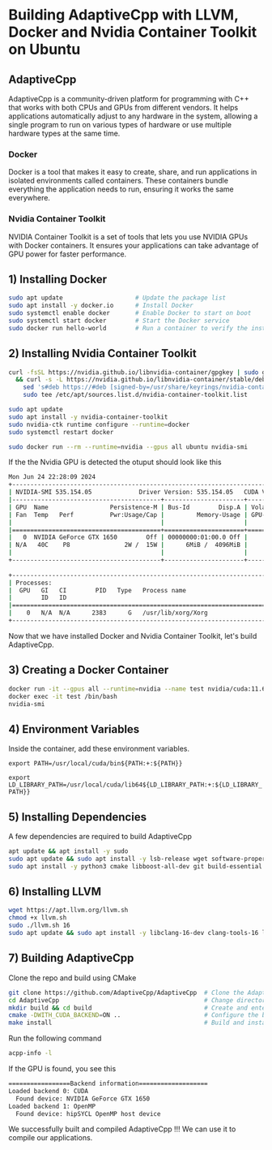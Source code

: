 
# Building AdaptiveCpp with LLVM, Docker and Nvidia Container Toolkit on Ubuntu

## AdaptiveCpp
AdaptiveCpp is a community-driven platform for programming with C++ that works with both CPUs and GPUs from different vendors. It helps applications automatically adjust to any hardware in the system, allowing a single program to run on various types of hardware or use multiple hardware types at the same time.

### Docker
Docker is a tool that makes it easy to create, share, and run applications in isolated environments called containers. These containers bundle everything the application needs to run, ensuring it works the same everywhere.

### Nvidia Container Toolkit
NVIDIA Container Toolkit is a set of tools that lets you use NVIDIA GPUs with Docker containers. It ensures your applications can take advantage of GPU power for faster performance.






## 1) Installing Docker

```bash
sudo apt update                    # Update the package list
sudo apt install -y docker.io      # Install Docker
sudo systemctl enable docker       # Enable Docker to start on boot
sudo systemctl start docker        # Start the Docker service
sudo docker run hello-world        # Run a container to verify the installation
```

## 2) Installing Nvidia Container Toolkit

```bash
curl -fsSL https://nvidia.github.io/libnvidia-container/gpgkey | sudo gpg --dearmor -o /usr/share/keyrings/nvidia-container-toolkit-keyring.gpg \
  && curl -s -L https://nvidia.github.io/libnvidia-container/stable/deb/nvidia-container-toolkit.list | \
    sed 's#deb https://#deb [signed-by=/usr/share/keyrings/nvidia-container-toolkit-keyring.gpg] https://#g' | \
    sudo tee /etc/apt/sources.list.d/nvidia-container-toolkit.list                                      # Add the NVIDIA Container Toolkit repository

sudo apt update                                                                                         # Update the package list
sudo apt install -y nvidia-container-toolkit                                                            # Install the NVIDIA Container Toolkit
sudo nvidia-ctk runtime configure --runtime=docker                                                      # Configure the NVIDIA runtime for Docker
sudo systemctl restart docker                                                                           # Restart the Docker service

sudo docker run --rm --runtime=nvidia --gpus all ubuntu nvidia-smi                                      # Run a test container to verify GPU support
```
If the the Nvidia GPU is detected the otuput should look like this
```bash
Mon Jun 24 22:28:09 2024       
+---------------------------------------------------------------------------------------+
| NVIDIA-SMI 535.154.05             Driver Version: 535.154.05   CUDA Version: 12.2     |
|-----------------------------------------+----------------------+----------------------+
| GPU  Name                 Persistence-M | Bus-Id        Disp.A | Volatile Uncorr. ECC |
| Fan  Temp   Perf          Pwr:Usage/Cap |         Memory-Usage | GPU-Util  Compute M. |
|                                         |                      |               MIG M. |
|=========================================+======================+======================|
|   0  NVIDIA GeForce GTX 1650        Off | 00000000:01:00.0 Off |                  N/A |
| N/A   40C    P8               2W /  15W |      6MiB /  4096MiB |      0%      Default |
|                                         |                      |                  N/A |
+-----------------------------------------+----------------------+----------------------+
                                                                                         
+---------------------------------------------------------------------------------------+
| Processes:                                                                            |
|  GPU   GI   CI        PID   Type   Process name                            GPU Memory |
|        ID   ID                                                             Usage      |
|=======================================================================================|
|    0   N/A  N/A      2383      G   /usr/lib/xorg/Xorg                            4MiB |
+---------------------------------------------------------------------------------------+
```

Now that we have installed Docker and Nvidia Container Toolkit, let's build AdaptiveCpp.

## 3) Creating a Docker Container

```bash
docker run -it --gpus all --runtime=nvidia --name test nvidia/cuda:11.6.1-devel-ubuntu20.04    # Run Docker container with CUDA 11.6.1 and GPU support
docker exec -it test /bin/bash                                                                 # Start interactive bash session in container 'test'
nvidia-smi                                                                                     # To test if GPU is detected
```



## 4) Environment Variables

Inside the container, add these environment variables.

`export PATH=/usr/local/cuda/bin${PATH:+:${PATH}}`

`export LD_LIBRARY_PATH=/usr/local/cuda/lib64${LD_LIBRARY_PATH:+:${LD_LIBRARY_PATH}}`



## 5) Installing Dependencies

A few dependencies are required to build AdaptiveCpp

```bash
apt update && apt install -y sudo                                                         # Update package list and install sudo
sudo apt update && sudo apt install -y lsb-release wget software-properties-common gnupg  # Update package list and install essential tools
sudo apt install -y python3 cmake libboost-all-dev git build-essential                    # Install Python 3, CMake, Boost libraries, Git, and build essentials
```

## 6) Installing LLVM
```bash
wget https://apt.llvm.org/llvm.sh                                                                         # Convenience script that sets up the repositories
chmod +x llvm.sh                                                                                          # Make the script executable
sudo ./llvm.sh 16                                                                                         # Set up repositories for clang 16
sudo apt update && sudo apt install -y libclang-16-dev clang-tools-16 libomp-16-dev llvm-16-dev lld-16    # Install LLVM/Clang 16 and related packages
```

## 7) Building AdaptiveCpp

Clone the repo and build using CMake

```bash
git clone https://github.com/AdaptiveCpp/AdaptiveCpp  # Clone the AdaptiveCpp repository
cd AdaptiveCpp                                        # Change directory to AdaptiveCpp
mkdir build && cd build                               # Create and enter the build directory
cmake -DWITH_CUDA_BACKEND=ON ..                       # Configure the build with CUDA backend enabled
make install                                          # Build and install the project
```

Run the following command 
```bash
acpp-info -l
```

If the GPU is found, you see this
```bash
=================Backend information===================
Loaded backend 0: CUDA
  Found device: NVIDIA GeForce GTX 1650
Loaded backend 1: OpenMP
  Found device: hipSYCL OpenMP host device
```

We successfully built and compiled AdaptiveCpp !!! We can use it to compile our applications.